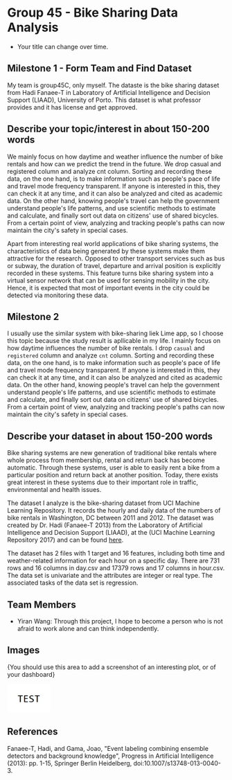 # Group 45 - Bike Sharing Data Analysis

- Your title can change over time.

## Milestone 1 - Form Team and Find Dataset

My team is group45C, only myself. The dataste is the bike sharing dataset from Hadi Fanaee-T in Laboratory of Artificial Intelligence and Decision Support (LIAAD), University of Porto. This dataset is what professor provides and it has license and get approved.

## Describe your topic/interest in about 150-200 words
We mainly focus on how daytime and weather influence the number of bike rentals and how can we predict the trend in the future. We drop casual and registered column and analyze cnt column. Sorting and recording these data, on the one hand, is to make information such as people's pace of life and travel mode frequency transparent. If anyone is interested in this, they can check it at any time, and it can also be analyzed and cited as academic data. On the other hand, knowing people's travel can help the government understand people's life patterns, and use scientific methods to estimate and calculate, and finally sort out data on citizens' use of shared bicycles. From a certain point of view, analyzing and tracking people's paths can now maintain the city's safety in special cases.

Apart from interesting real world applications of bike sharing systems, the characteristics of data being generated by these systems make them attractive for the research. Opposed to other transport services such as bus or subway, the duration of travel, departure and arrival position is explicitly recorded in these systems. This feature turns bike sharing system into a virtual sensor network that can be used for sensing mobility in the city. Hence, it is expected that most of important events in the city could be detected via monitoring these data.

## Milestone 2

I usually use the similar system with bike-sharing liek Lime app, so I choose this topic because the study result is apllicable in my life. I mainly focus on how daytime influences the number of bike rentals. I drop `casual` and `registered` column and analyze `cnt` column. Sorting and recording these data, on the one hand, is to make information such as people's pace of life and travel mode frequency transparent. If anyone is interested in this, they can check it at any time, and it can also be analyzed and cited as academic data. On the other hand, knowing people's travel can help the government understand people's life patterns, and use scientific methods to estimate and calculate, and finally sort out data on citizens' use of shared bicycles. From a certain point of view, analyzing and tracking people's paths can now maintain the city's safety in special cases.


## Describe your dataset in about 150-200 words

Bike sharing systems are new generation of traditional bike rentals where whole process from membership, rental and return back has become automatic. Through these systems, user is able to easily rent a bike from a particular position and return back at another position. Today, there exists great interest in these systems due to their important role in traffic, environmental and health issues.

The dataset I analyze is the bike-sharing dataset from UCI Machine Learning Repository. It records the hourly and daily data of the numbers of bike rentals in Washington, DC between 2011 and 2012. The dataset was created by Dr. Hadi (Fanaee-T 2013) from the Laboratory of Artificial Intelligence and Decision Support (LIAAD), at the (UCI Machine Learning Repository 2017) and can be found [here](https://archive.ics.uci.edu/ml/datasets/bike+sharing+dataset).

The dataset has 2 files with 1 target and 16 features, including both time and weather-related information for each hour on a specific day. There are 731 rows and 16 columns in day.csv and 17379 rows and 17 columns in hour.csv. The data set is univariate and the attributes are integer or real type. The associated tasks of the data set is regression.

## Team Members

- Yiran Wang: Through this project, I hope to become a person who is not afraid to work alone and can think independently.

## Images

{You should use this area to add a screenshot of an interesting plot, or of your dashboard}

<img src ="images/test.png" width="100px">

## References

Fanaee-T, Hadi, and Gama, Joao, "Event labeling combining ensemble detectors and background knowledge", Progress in Artificial Intelligence (2013): pp. 1-15, Springer Berlin Heidelberg, doi:10.1007/s13748-013-0040-3.